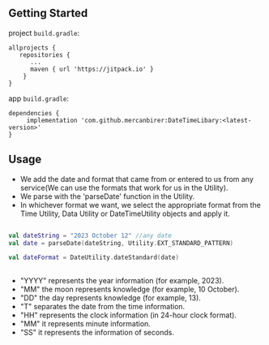 ## Getting Started

project `build.gradle`: 

```
allprojects {
   repositories {
      ...
      maven { url 'https://jitpack.io' }
    }
}
```



app `build.gradle`: 

```
dependencies {
     implementation 'com.github.mercanbirer:DateTimeLibary:<latest-version>'
}
```


## Usage


- We add the date and format that came from or entered to us from any service(We can use the formats that work for us in the Utility).
- We parse with the 'parseDate' function in the Utility.
- In whichever format we want, we select the appropriate format from the Time Utility, Data Utility or DateTimeUtility objects and apply it.


  
```kotlin

val dateString = "2023 October 12" //any date
val date = parseDate(dateString, Utility.EXT_STANDARD_PATTERN)

val dateFormat = DateUtility.dateStandard(date)
                  
```



* "YYYY" represents the year information (for example, 2023).
* "MM" the moon represents knowledge (for example, 10 October).
* "DD" the day represents knowledge (for example, 13).
* "T" separates the date from the time information.
* "HH" represents the clock information (in 24-hour clock format).
* "MM" it represents minute information.
* "SS" it represents the information of seconds.
